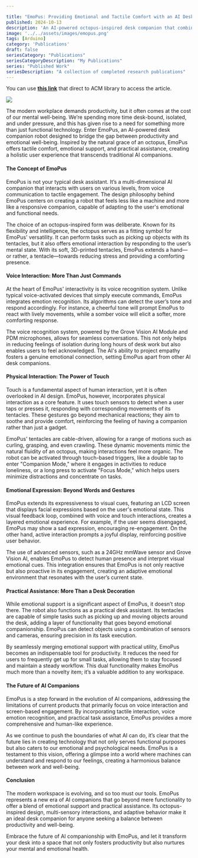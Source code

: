 ```yaml
---

title: "EmoPus: Providing Emotional and Tactile Comfort with an AI Desk Companion Octopus"
published: 2024-10-13
description: 'An AI-powered octopus-inspired desk companion that combines emotional intelligence, tactile interaction, and practical assistance.'
image: '../../assets/images/emopus.png'
tags: [Arduino]
category: 'Publications'
draft: false 
seriesCategory: "Publications"
seriesCategoryDescription: "My Publications"
series: "Published Work"
seriesDescription: "A collection of completed research publications"
---
```



You can use **[this link](https://dl.acm.org/doi/10.1145/3672539.3686730)** that direct to ACM library to access the article.


![](/image/f1.jpg)

The modern workplace demands productivity, but it often comes at the cost of our mental well-being. We’re spending more time desk-bound, isolated, and under pressure, and this has given rise to a need for something more than just functional technology. Enter EmoPus, an AI-powered desk companion robot designed to bridge the gap between productivity and emotional well-being. Inspired by the natural grace of an octopus, EmoPus offers tactile comfort, emotional support, and practical assistance, creating a holistic user experience that transcends traditional AI companions.

#### The Concept of EmoPus

EmoPus is not your typical desk assistant. It’s a multi-dimensional AI companion that interacts with users on various levels, from voice communication to tactile engagement. The design philosophy behind EmoPus centers on creating a robot that feels less like a machine and more like a responsive companion, capable of adapting to the user's emotional and functional needs.

The choice of an octopus-inspired form was deliberate. Known for its flexibility and intelligence, the octopus serves as a fitting symbol for EmoPus' versatility. It can perform tasks such as picking up objects with its tentacles, but it also offers emotional interaction by responding to the user’s mental state. With its soft, 3D-printed tentacles, EmoPus extends a hand—or rather, a tentacle—towards reducing stress and providing a comforting presence.

#### Voice Interaction: More Than Just Commands

At the heart of EmoPus' interactivity is its voice recognition system. Unlike typical voice-activated devices that simply execute commands, EmoPus integrates emotion recognition. Its algorithms can detect the user’s tone and respond accordingly. For instance, a cheerful tone will prompt EmoPus to react with lively movements, while a somber voice will elicit a softer, more comforting response.

The voice recognition system, powered by the Grove Vision AI Module and PDM microphones, allows for seamless conversations. This not only helps in reducing feelings of isolation during long hours of desk work but also enables users to feel acknowledged. The AI's ability to project empathy fosters a genuine emotional connection, setting EmoPus apart from other AI desk companions.

#### Physical Interaction: The Power of Touch

Touch is a fundamental aspect of human interaction, yet it is often overlooked in AI design. EmoPus, however, incorporates physical interaction as a core feature. It uses touch sensors to detect when a user taps or presses it, responding with corresponding movements of its tentacles. These gestures go beyond mechanical reactions; they aim to soothe and provide comfort, reinforcing the feeling of having a companion rather than just a gadget.

EmoPus' tentacles are cable-driven, allowing for a range of motions such as curling, grasping, and even crawling. These dynamic movements mimic the natural fluidity of an octopus, making interactions feel more organic. The robot can be activated through touch-based triggers, like a double tap to enter "Companion Mode," where it engages in activities to reduce loneliness, or a long press to activate "Focus Mode," which helps users minimize distractions and concentrate on tasks.

#### Emotional Expression: Beyond Words and Gestures

EmoPus extends its expressiveness to visual cues, featuring an LCD screen that displays facial expressions based on the user's emotional state. This visual feedback loop, combined with voice and touch interactions, creates a layered emotional experience. For example, if the user seems disengaged, EmoPus may show a sad expression, encouraging re-engagement. On the other hand, active interaction prompts a joyful display, reinforcing positive user behavior.

The use of advanced sensors, such as a 24GHz mmWave sensor and Grove Vision AI, enables EmoPus to detect human presence and interpret visual emotional cues. This integration ensures that EmoPus is not only reactive but also proactive in its engagement, creating an adaptive emotional environment that resonates with the user’s current state.

#### Practical Assistance: More Than a Desk Decoration

While emotional support is a significant aspect of EmoPus, it doesn’t stop there. The robot also functions as a practical desk assistant. Its tentacles are capable of simple tasks such as picking up and moving objects around the desk, adding a layer of functionality that goes beyond emotional companionship. EmoPus can detect objects using a combination of sensors and cameras, ensuring precision in its task execution.

By seamlessly merging emotional support with practical utility, EmoPus becomes an indispensable tool for productivity. It reduces the need for users to frequently get up for small tasks, allowing them to stay focused and maintain a steady workflow. This dual functionality makes EmoPus much more than a novelty item; it’s a valuable addition to any workspace.

#### The Future of AI Companions

EmoPus is a step forward in the evolution of AI companions, addressing the limitations of current products that primarily focus on voice interaction and screen-based engagement. By incorporating tactile interaction, voice emotion recognition, and practical task assistance, EmoPus provides a more comprehensive and human-like experience.

As we continue to push the boundaries of what AI can do, it’s clear that the future lies in creating technology that not only serves functional purposes but also caters to our emotional and psychological needs. EmoPus is a testament to this vision, offering a glimpse into a world where machines can understand and respond to our feelings, creating a harmonious balance between work and well-being.

#### Conclusion

The modern workspace is evolving, and so too must our tools. EmoPus represents a new era of AI companions that go beyond mere functionality to offer a blend of emotional support and practical assistance. Its octopus-inspired design, multi-sensory interactions, and adaptive behavior make it an ideal desk companion for anyone seeking a balance between productivity and well-being.

Embrace the future of AI companionship with EmoPus, and let it transform your desk into a space that not only fosters productivity but also nurtures your mental and emotional health.
